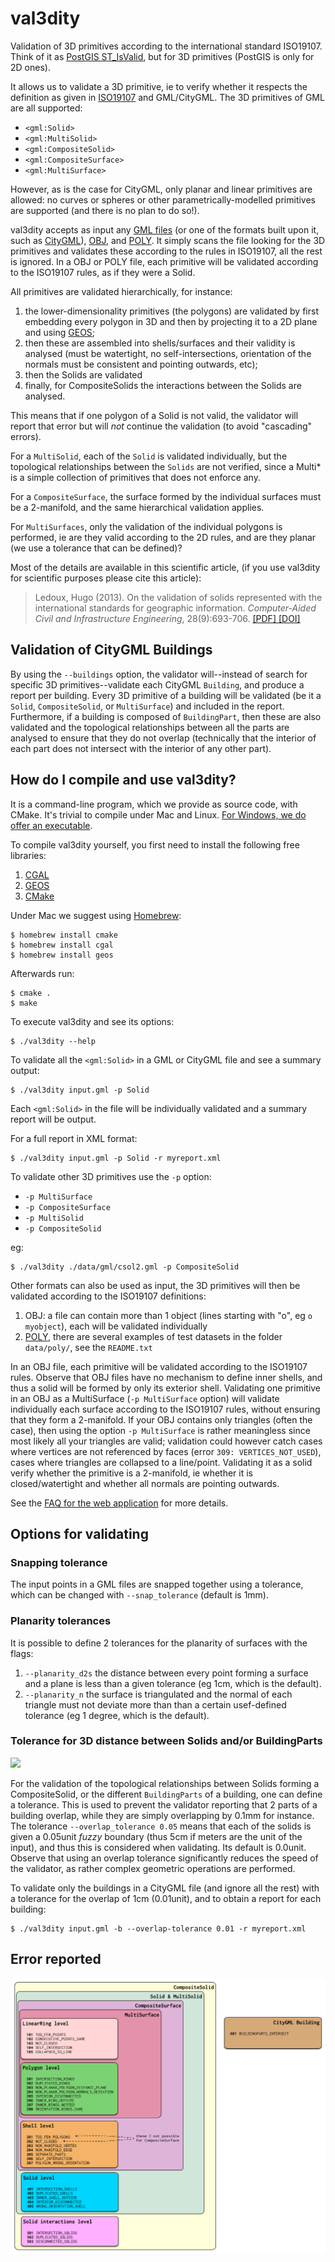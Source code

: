 # val3dity

Validation of 3D primitives according to the international standard ISO19107.
Think of it as [PostGIS ST_IsValid](http://postgis.net/docs/ST_IsValid.html), but for 3D primitives (PostGIS is only for 2D ones).

It allows us to validate a 3D primitive, ie to verify whether it respects the definition as given in [ISO19107](http://www.iso.org/iso/catalogue_detail.htm?csnumber=26012) and GML/CityGML.
The 3D primitives of GML are all supported:

  - `<gml:Solid>`
  - `<gml:MultiSolid>`
  - `<gml:CompositeSolid>`
  - `<gml:CompositeSurface>` 
  - `<gml:MultiSurface>`

However, as is the case for CityGML, only planar and linear primitives are allowed: no curves or spheres or other parametrically-modelled primitives are supported (and there is no plan to do so!).

val3dity accepts as input any [GML files](https://en.wikipedia.org/wiki/Geography_Markup_Language) (or one of the formats built upon it, such as [CityGML](http://www.citygml.org)), [OBJ](https://en.wikipedia.org/wiki/Wavefront_.obj_file), and [POLY](http://wias-berlin.de/software/tetgen/1.5/doc/manual/manual006.html#ff_poly).
It simply scans the file looking for the 3D primitives and validates these according to the rules in ISO19107, all the rest is ignored. 
In a OBJ or POLY file, each primitive will be validated according to the ISO19107 rules, as if they were a Solid.

All primitives are validated hierarchically, for instance:

  1. the lower-dimensionality primitives (the polygons) are validated by first embedding every polygon in 3D and then by projecting it to a 2D plane and using [GEOS](http://trac.osgeo.org/geos/);
  1. then these are assembled into shells/surfaces and their validity is analysed (must be watertight, no self-intersections, orientation of the normals must be consistent and pointing outwards, etc);
  1. then the Solids are validated
  1. finally, for CompositeSolids the interactions between the Solids are analysed.

This means that if one polygon of a Solid is not valid, the validator will report that error but will *not* continue the validation (to avoid "cascading" errors). 

For a `MultiSolid`, each of the `Solid` is validated individually, but the topological relationships between the `Solids` are not verified, since a Multi* is a simple collection of primitives that does not enforce any.

For a `CompositeSurface`, the surface formed by the individual surfaces must be a 2-manifold, and the same hierarchical validation applies.

For `MultiSurfaces`, only the validation of the individual polygons is performed, ie are they valid according to the 2D rules, and are they planar (we use a tolerance that can be defined)?

Most of the details are available in this scientific article, (if you use val3dity for scientific purposes please cite this article):

> Ledoux, Hugo (2013). On the validation of solids represented with the
international standards for geographic information. *Computer-Aided Civil and Infrastructure Engineering*, 28(9):693-706. [ [PDF] ](https://3d.bk.tudelft.nl/hledoux/pdfs/13_cacaie.pdf) [ [DOI] ](http://dx.doi.org/10.1111/mice.12043)


## Validation of CityGML Buildings

By using the `--buildings` option, the validator will--instead of search for specific 3D primitives--validate each CityGML `Building`, and produce a report per building.
Every 3D primitive of a building will be validated (be it a `Solid`, `CompositeSolid`, or `MultiSurface`) and included in the report.
Furthermore, if a building is composed of `BuildingPart`, then these are also validated and the topological relationships between all the parts are analysed to ensure that they do not overlap (technically that the interior of each part does not intersect with the interior of any other part).


<!-- ## Web application

If you don't want to go through the troubles of compiling and/or installing val3dity, we suggest you use the [web application](http://geovalidation.bk.tudelft.nl/val3dity). 
You upload your file to our server and get a validation report back.
We delete the file as soon as it has been validated.
However, a file is limited to 50MB.
 -->

## How do I compile and use val3dity?

It is a command-line program, which we provide as source code, with CMake.
It's trivial to compile under Mac and Linux.
[For Windows, we do offer an executable](https://github.com/tudelft3d/val3dity/releases).

To compile val3dity yourself, you first need to install the following free libraries:

  1. [CGAL](http://www.cgal.org)
  1. [GEOS](http://trac.osgeo.org/geos/) 
  1. [CMake](http://www.cmake.org)

Under Mac we suggest using [Homebrew](http://brew.sh/):

    $ homebrew install cmake 
    $ homebrew install cgal
    $ homebrew install geos

Afterwards run:

    $ cmake .
    $ make
    
To execute val3dity and see its options:

    $ ./val3dity --help
    
To validate all the `<gml:Solid>` in a GML or CityGML file and see a summary output:

    $ ./val3dity input.gml -p Solid

Each `<gml:Solid>` in the file will be individually validated and a summary report will be output. 

For a full report in XML format:

    $ ./val3dity input.gml -p Solid -r myreport.xml

To validate other 3D primitives use the `-p` option:

  - `-p MultiSurface`
  - `-p CompositeSurface`
  - `-p MultiSolid`
  - `-p CompositeSolid`

eg:

    $ ./val3dity ./data/gml/csol2.gml -p CompositeSolid


Other formats can also be used as input, the 3D primitives will then be validated according to the ISO19107 definitions:

  1. OBJ: a file can contain more than 1 object (lines starting with "o", eg `o myobject`), each will be validated individually
  1. [POLY](http://wias-berlin.de/software/tetgen/1.5/doc/manual/manual006.html#ff_poly), there are several examples of test datasets in the folder `data/poly/`, see the `README.txt`

In an OBJ file, each primitive will be validated according to the ISO19107 rules. 
Observe that OBJ files have no mechanism to define inner shells, and thus a solid will be formed by only its exterior shell.
Validating one primitive in an OBJ as a MultiSurface (`-p MultiSurface` option) will validate individually each surface according to the ISO19107 rules, without ensuring that they form a 2-manifold.
If your OBJ contains only triangles (often the case), then using the option `-p MultiSurface` is rather meaningless since most likely all your triangles are valid; validation could however catch cases where vertices are not referenced by faces (error `309: VERTICES_NOT_USED`), cases where triangles are collapsed to a line/point.
Validating it as a solid verify whether the primitive is a 2-manifold, ie whether it is closed/watertight and whether all normals are pointing outwards.

See the [FAQ for the web application](http://geovalidation.bk.tudelft.nl/val3dity/faq) for more details.


## Options for validating

### Snapping tolerance

The input points in a GML files are snapped together using a tolerance, which can be changed with `--snap_tolerance` (default is 1mm).

### Planarity tolerances

It is possible to define 2 tolerances for the planarity of surfaces with the flags: 

  1. `--planarity_d2s` the distance between every point forming a surface and a plane is less than a given tolerance (eg 1cm, which is the default).
  1. `--planarity_n` the surface is triangulated and the normal of each triangle must not deviate more than than a certain usef-defined tolerance (eg 1 degree, which is the default).

### Tolerance for 3D distance between Solids and/or BuildingParts

![](/ressources/help/vcol_2.png)

For the validation of the topological relationships between Solids forming a CompositeSolid, or the different `BuildingParts` of a building, one can define a tolerance.
This is used to prevent the validator reporting that 2 parts of a building overlap, while they are simply overlapping by 0.1mm for instance.
The tolerance `--overlap_tolerance 0.05` means that each of the solids is given a 0.05unit *fuzzy* boundary (thus 5cm if meters are the unit of the input), and thus this is considered when validating.
Its default is 0.0unit.
Observe that using an overlap tolerance significantly reduces the speed of the validator, as rather complex geometric operations are performed.

To validate only the buildings in a CityGML file (and ignore all the rest) with a tolerance for the overlap of 1cm (0.01unit), and to obtain a report for each building:

    $ ./val3dity input.gml -b --overlap-tolerance 0.01 -r myreport.xml


## Error reported 

![](/ressources/help/errorcodes.png)

<!-- (a description of each error is available [here](https://github.com/tudelft3d/val3dity/blob/master/errors_description/errors_description.md)) -->

